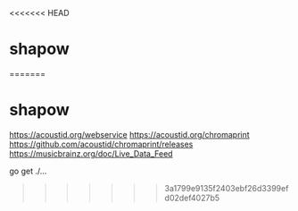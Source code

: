 <<<<<<< HEAD
# shapow
=======
# shapow

https://acoustid.org/webservice
https://acoustid.org/chromaprint
https://github.com/acoustid/chromaprint/releases
https://musicbrainz.org/doc/Live_Data_Feed


go get ./...
>>>>>>> 3a1799e9135f2403ebf26d3399efd02def4027b5
